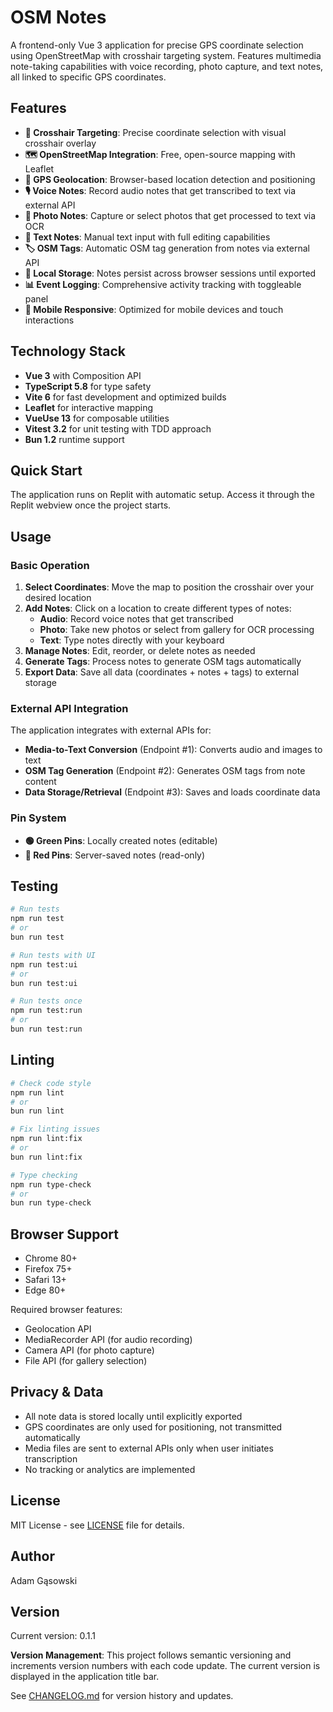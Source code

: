 # OSM Notes

A frontend-only Vue 3 application for precise GPS coordinate selection using OpenStreetMap with crosshair targeting system. Features multimedia note-taking capabilities with voice recording, photo capture, and text notes, all linked to specific GPS coordinates.

## Features

- **🎯 Crosshair Targeting**: Precise coordinate selection with visual crosshair overlay
- **🗺️ OpenStreetMap Integration**: Free, open-source mapping with Leaflet
- **📍 GPS Geolocation**: Browser-based location detection and positioning
- **🎙️ Voice Notes**: Record audio notes that get transcribed to text via external API
- **📸 Photo Notes**: Capture or select photos that get processed to text via OCR
- **📝 Text Notes**: Manual text input with full editing capabilities
- **🏷️ OSM Tags**: Automatic OSM tag generation from notes via external API
- **💾 Local Storage**: Notes persist across browser sessions until exported
- **📊 Event Logging**: Comprehensive activity tracking with toggleable panel
- **📱 Mobile Responsive**: Optimized for mobile devices and touch interactions

## Technology Stack

- **Vue 3** with Composition API
- **TypeScript 5.8** for type safety
- **Vite 6** for fast development and optimized builds
- **Leaflet** for interactive mapping
- **VueUse 13** for composable utilities
- **Vitest 3.2** for unit testing with TDD approach
- **Bun 1.2** runtime support

## Quick Start

The application runs on Replit with automatic setup. Access it through the Replit webview once the project starts.

## Usage

### Basic Operation

1. **Select Coordinates**: Move the map to position the crosshair over your desired location
2. **Add Notes**: Click on a location to create different types of notes:
   - **Audio**: Record voice notes that get transcribed
   - **Photo**: Take new photos or select from gallery for OCR processing
   - **Text**: Type notes directly with your keyboard
3. **Manage Notes**: Edit, reorder, or delete notes as needed
4. **Generate Tags**: Process notes to generate OSM tags automatically
5. **Export Data**: Save all data (coordinates + notes + tags) to external storage

### External API Integration

The application integrates with external APIs for:

- **Media-to-Text Conversion** (Endpoint #1): Converts audio and images to text
- **OSM Tag Generation** (Endpoint #2): Generates OSM tags from note content
- **Data Storage/Retrieval** (Endpoint #3): Saves and loads coordinate data

### Pin System

- **🟢 Green Pins**: Locally created notes (editable)
- **🔴 Red Pins**: Server-saved notes (read-only)

## Testing

```bash
# Run tests
npm run test
# or
bun run test

# Run tests with UI
npm run test:ui
# or
bun run test:ui

# Run tests once
npm run test:run
# or
bun run test:run
```

## Linting

```bash
# Check code style
npm run lint
# or
bun run lint

# Fix linting issues
npm run lint:fix
# or
bun run lint:fix

# Type checking
npm run type-check
# or
bun run type-check
```

## Browser Support

- Chrome 80+
- Firefox 75+
- Safari 13+
- Edge 80+

Required browser features:
- Geolocation API
- MediaRecorder API (for audio recording)
- Camera API (for photo capture)
- File API (for gallery selection)

## Privacy & Data

- All note data is stored locally until explicitly exported
- GPS coordinates are only used for positioning, not transmitted automatically
- Media files are sent to external APIs only when user initiates transcription
- No tracking or analytics are implemented

## License

MIT License - see [LICENSE](LICENSE) file for details.

## Author

Adam Gąsowski

## Version

Current version: 0.1.1

**Version Management**: This project follows semantic versioning and increments version numbers with each code update. The current version is displayed in the application title bar.

See [CHANGELOG.md](CHANGELOG.md) for version history and updates.